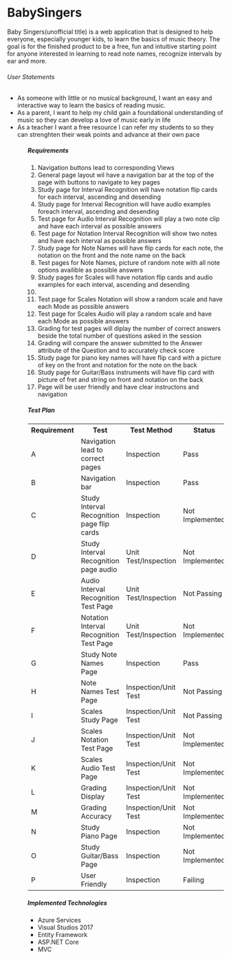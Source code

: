 # BabySingers
<p>Baby Singers(unofficial title) is a web application that is designed to help everyone, especially younger kids, to learn the basics of music theory. The goal is for the finished product to be a free, fun and intuitive starting point for anyone interested in learning to read note names, recognize intervals by ear and more.</p>
          <h6>User Statements</h6>
 <ul>
  <li>As someone with little or no musical background, I want an easy and interactive way to learn the basics of reading music.</li>
 <li>As a parent, I want to help my child gain a foundational understanding of music so they can develop a love of music early in life</li>
  <li>As a teacher I want a free resource I can refer my students to so they can strenghten their weak points and advance at their own pace</li>   
 <ul>
<h5>Requirements</h5>
 <ol>
   <li>Navigation buttons lead to corresponding Views</li>
   <li>General page layout wil have a navigation bar at the top of the page with buttons to navigate to key pages </li> 
 <li>Study page for Interval Recognition will have notation flip cards for each interval, ascending and desending</li>
 <li>Study page for Interval Recognition will have audio examples foreach interval, ascending and desending</li>
   <li>Test page for Audio Interval Recognition will play a two note clip and have each interval as possible answers</li>
   <li>Test page for Notation Interval Recognition will show two notes and have each interval as possible answers</li>
  <li>Study page for Note Names will have flip cards for each note, the notation on the front and the note name on the back</li>
   <li>Test pages for Note Names, picture of random note with all note options availible as possible answers</li>
   <li>Study pages for Scales will have notation flip cards and audio examples for each interval, ascending and desending<li>
   <li>Test page for Scales Notation will show a random scale and have each Mode as possible answers</li>
   <li>Test page for Scales Audio will play a random scale and have each Mode as possible answers</li>
   <li>Grading for test pages will diplay the number of correct answers beside the total number of questions asked in the session</li>
   <li>Grading will compare the answer submitted to the Answer attribute of the Question and to accurately check score</li> 
   <li>Study page for piano key names will have flip card with a picture of key on the front and notation for the note on the back</li>
   <li>Study page for Guitar/Bass instruments will have flip card with picture of fret and string on front and notation on the back</li>
   <li>Page will be user friendly and have clear instructons and navigation</li>
 </ol>
     <h5>Test Plan</h5>
     <table>
      <tr>
        <th>Requirement</th>
        <th>Test</th>
        <th>Test Method</th>
        <th>Status</th>
      </tr>
      <tr>
        <td>A</td>
        <td>Navigation lead to correct pages</td>
        <td>Inspection</td>
        <td>Pass</td>
      </tr>
      <tr>
        <td>B</td>
        <td>Navigation bar</td>
        <td>Inspection</td>
        <td>Pass</td>
      </tr>
       <tr>
        <td>C</td>
        <td>Study Interval Recognition page flip cards</td>
        <td>Inspection</td>
        <td>Not Implemented</td>
      </tr>
       <tr>
        <td>D</td>
        <td>Study Interval Recognition page audio</td>
        <td>Unit Test/Inspection</td>
        <td>Not Implemented</td>
      </tr>
       <tr>
        <td>E</td>
        <td>Audio Interval Recognition Test Page</td>
        <td>Unit Test/Inspection</td>
        <td>Not Passing</td>
      </tr>
       <tr>
        <td>F</td>
        <td>Notation Interval Recognition Test Page</td>
        <td>Unit Test/Inspection</td>
        <td>Not Implemented</td>
      </tr>
       <tr>
        <td>G</td>
        <td>Study Note Names Page</td>
        <td>Inspection</td>
        <td>Pass</td>
      </tr>
       <tr>
        <td>H</td>
        <td>Note Names Test Page</td>
        <td>Inspection/Unit Test</td>
        <td>Not Passing</td>
      </tr>
      <tr>
        <td>I</td>
        <td>Scales Study Page</td>
        <td>Inspection/Unit Test</td>
        <td>Not Passing</td>
      </tr>
      <tr>
        <td>J</td>
        <td>Scales Notation Test Page</td>
        <td>Inspection/Unit Test</td>
        <td>Not Implemented</td>
      </tr>
      <tr>
        <td>K</td>
        <td>Scales Audio Test Page</td>
        <td>Inspection/Unit Test</td>
        <td>Not Implemented</td>
      </tr>
      <tr>
        <td>L</td>
        <td>Grading Display</td>
        <td>Inspection/Unit Test</td>
        <td>Not Implemented</td>
      </tr>
      <tr>
        <td>M</td>
        <td>Grading Accuracy</td>
        <td>Inspection/Unit Test</td>
        <td>Not Implemented</td>
      </tr>
      <tr>
        <td>N</td>
        <td>Study Piano Page</td>
        <td>Inspection</td>
        <td>Not Implemented</td>
      </tr>
      <tr>
        <td>O</td>
        <td>Study Guitar/Bass Page</td>
        <td>Inspection</td>
        <td>Not Implemented</td>
      </tr>
      <tr>
        <td>P</td>
        <td>User Friendly</td>
        <td>Inspection</td>
        <td>Failing</td>
      </tr>
    </table>
     <h5>Implemented Technologies</h5>
     <ul>
       <li>Azure Services</li>
       <li>Visual Studios 2017</li>
       <li>Entity Framework</li>
       <li>ASP.NET Core</li>
       <li>MVC</li>
     </ui>


